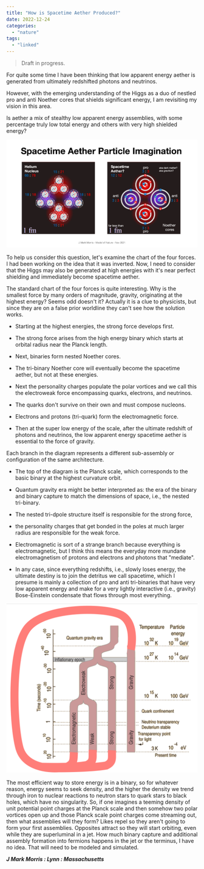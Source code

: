 ```yaml
---
title: "How is Spacetime Aether Produced?"
date: 2022-12-24
categories: 
  - "nature"
tags: 
  - "linked"
---
```


> Draft in progress.

For quite some time I have been thinking that low apparent energy aether is generated from ultimately redshifted photons and neutrinos.

However, with the emerging understanding of the Higgs as a duo of nestled pro and anti Noether cores that shields significant energy, I am revisiting my vision in this area.

Is aether a mix of stealthy low apparent energy assemblies, with some percentage truly low total energy and others with very high shielded energy?

![](images/aether.png)

To help us consider this question, let's examine the chart of the four forces. I had been working on the idea that it was inverted. Now, I need to consider that the Higgs may also be generated at high energies with it's near perfect shielding and immediately become spacetime aether.

The standard chart of the four forces is quite interesting. Why is the smallest force by many orders of magnitude, gravity, originating at the highest energy? Seems odd doesn't it? Actually it is a clue to physicists, but since they are on a false prior worldline they can't see how the solution works.

- Starting at the highest energies, the strong force develops first.

- The strong force arises from the high energy binary which starts at orbital radius near the Planck length.

- Next, binaries form nested Noether cores.

- The tri-binary Noether core will eventually become the spacetime aether, but not at these energies.

- Next the personality charges populate the polar vortices and we call this the electroweak force encompassing quarks, electrons, and neutrinos.

- The quarks don't survive on their own and must compose nucleons.

- Electrons and protons (tri-quark) form the electromagnetic force.

- Then at the super low energy of the scale, after the ultimate redshift of photons and neutrinos, the low apparent energy spacetime aether is essential to the force of gravity.

Each branch in the diagram represents a different sub-assembly or configuration of the same architecture.

- The top of the diagram is the Planck scale, which corresponds to the basic binary at the highest curvature orbit.

- Quantum gravity era might be better interpreted as: the era of the binary and binary capture to match the dimensions of space, i.e., the nested tri-binary.

- The nested tri-dpole structure itself is responsible for the strong force,

- the personality charges that get bonded in the poles at much larger radius are responsible for the weak force.

- Electromagnetic is sort of a strange branch because everything is electromagnetic, but I think this means the everyday more mundane electromagnetism of protons and electrons and photons that "mediate".

- In any case, since everything redshifts, i.e., slowly loses energy, the ultimate destiny is to join the detritus we call spacetime, which I presume is mainly a collection of pro and anti tri-binaries that have very low apparent energy and make for a very lightly interactive (i.e., gravity) Bose-Einstein condensate that flows through most everything.

![](images/screen-shot-2022-08-26-at-8.42.30-pm.png?w=1024)

The most efficient way to store energy is in a binary, so for whatever reason, energy seems to seek density, and the higher the density we trend through iron to nuclear reactions to neutron stars to quark stars to black holes, which have no singularity. So, if one imagines a teeming density of unit potential point charges at the Planck scale and then somehow two polar vortices open up and those Planck scale point charges come streaming out, then what assemblies will they form? Likes repel so they aren't going to form your first assemblies. Opposites attract so they will start orbiting, even while they are superluminal in a jet. How much binary capture and additional assembly formation into fermions happens in the jet or the terminus, I have no idea. That will need to be modeled and simulated.

**_J Mark Morris : Lynn : Massachusetts_**

